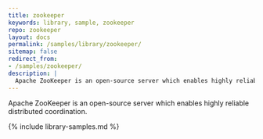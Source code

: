 ```yaml
---
title: zookeeper
keywords: library, sample, zookeeper
repo: zookeeper
layout: docs
permalink: /samples/library/zookeeper/
sitemap: false
redirect_from:
- /samples/zookeeper/
description: |
  Apache ZooKeeper is an open-source server which enables highly reliable distributed coordination.
---
```


Apache ZooKeeper is an open-source server which enables highly reliable distributed coordination.


{% include library-samples.md %}
